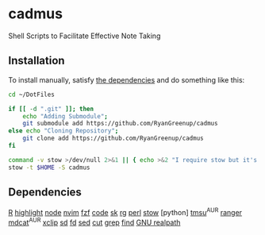 # cadmus
Shell Scripts to Facilitate Effective Note Taking

## Installation

To install manually, satisfy [the dependencies](#Dependencies) and do something like this:

```bash
cd ~/DotFiles

if [[ -d ".git" ]]; then
    echo "Adding Submodule";
    git submodule add https://github.com/RyanGreenup/cadmus    
else echo "Cloning Repository";
    git clone add https://github.com/RyanGreenup/cadmus    
fi

command -v stow >/dev/null 2>&1 || { echo >&2 "I require stow but it's not installed.  Aborting."; exit 1; }
stow -t $HOME -S cadmus
```

## Dependencies

[R](https://en.wikipedia.org/wiki/R_(programming_language))
[highlight](https://www.archlinux.org/packages/community/x86_64/highlight/)
[node](https://nodejs.org/en/)
[nvim](https://neovim.io/)
[fzf](https://github.com/junegunn/fzf)
[code](https://github.com/lotabout/skim)
[sk](https://github.com/lotabout/skim)
[rg](https://www.google.com/search?client=firefox-b-d&q=ripgrep+github)
[perl](https://wiki.archlinux.org/index.php/Perl)
[stow](https://www.google.com/search?client=firefox-b-d&q=gnu+stow)
[python]
[tmsu](https://aur.archlinux.org/packages/tmsu/)<sup>AUR</sup>
[ranger](https://www.archlinux.org/packages/community/any/ranger/)
[mdcat](https://aur.archlinux.org/packages/mdcat/)<sup>AUR</sup>
[xclip](https://www.archlinux.org/packages/extra/x86_64/xclip/)
[sd](https://github.com/chmln/sd)
[fd](https://github.com/sharkdp/fd)
[sed](https://www.gnu.org/software/sed/)
[cut](https://www.gnu.org/software/coreutils/manual/html_node/The-cut-command.html)
[grep](https://www.gnu.org/software/grep/)
[find](https://man7.org/linux/man-pages/man1/find.1.html)
[GNU realpath](https://www.gnu.org/software/coreutils/manual/html_node/realpath-invocation.html#realpath-invocation)
